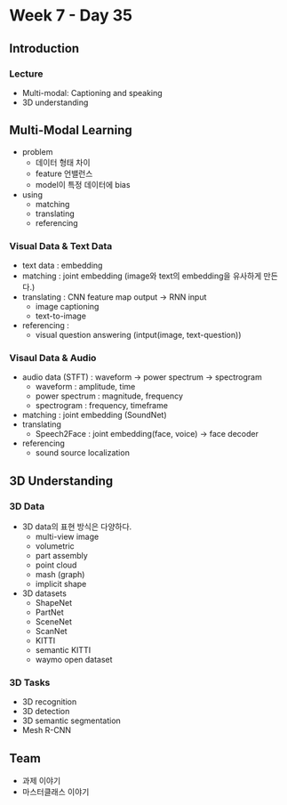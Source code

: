 # Week 7 - Day 35

## Introduction
### Lecture
- Multi-modal: Captioning and speaking
- 3D understanding

## Multi-Modal Learning
- problem
    - 데이터 형태 차이
    - feature 언밸런스
    - model이 특정 데이터에 bias
- using
    - matching
    - translating
    - referencing

### Visual Data & Text Data
- text data : embedding
- matching : joint embedding (image와 text의 embedding을 유사하게 만든다.)
- translating : CNN feature map output -> RNN input
    - image captioning
    - text-to-image
- referencing : 
    - visual question answering (intput(image, text-question))

### Visaul Data & Audio
- audio data (STFT) : waveform -> power spectrum -> spectrogram
    - waveform : amplitude, time
    - power spectrum : magnitude, frequency
    - spectrogram : frequency, timeframe 
- matching : joint embedding (SoundNet)
- translating
    - Speech2Face : joint embedding(face, voice) -> face decoder
- referencing
    - sound source localization


## 3D Understanding
### 3D Data
- 3D data의 표현 방식은 다양하다.
    - multi-view image
    - volumetric
    - part assembly
    - point cloud
    - mash (graph)
    - implicit shape
- 3D datasets
    - ShapeNet
    - PartNet
    - SceneNet
    - ScanNet
    - KITTI
    - semantic KITTI
    - waymo open dataset

### 3D Tasks
- 3D recognition
- 3D detection
- 3D semantic segmentation
- Mesh R-CNN



## Team
- 과제 이야기
- 마스터클래스 이야기

